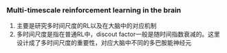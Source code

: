 ### Multi-timescale reinforcement learning in the brain
1. 主要是研究多时间尺度的RL以及在大脑中的对应机制
2. 多时间尺度是指在普通RL中，discout factor一般是随时间指数衰减的。这里设计成了多时间尺度的重要性，对应大脑中不同的多巴胺能神经元